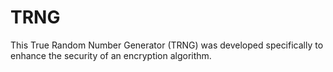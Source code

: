 # TRNG
This True Random Number Generator (TRNG) was developed specifically to enhance the security of an encryption algorithm.
